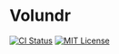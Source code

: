 # Volundr
[![CI Status](https://github.com/ciffelia/Volundr/workflows/CI/badge.svg?branch=master)](https://github.com/ciffelia/Volundr/actions?query=workflow%3ACI+branch%3Amaster)
[![MIT License](https://img.shields.io/badge/license-MIT-brightgreen.svg?style=flat)](LICENSE)
